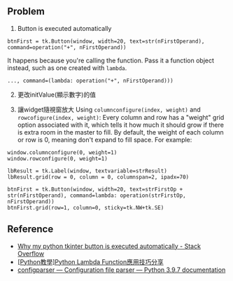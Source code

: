 ## Problem
1. Button is executed automatically
```
btnFirst = tk.Button(window, width=20, text=str(nFirstOperand), command=operation("+", nFirstOperand))
```
It happens because you're calling the function. Pass it a function object instead, such as one created with `lambda`.
```
..., command=(lambda: operation("+", nFirstOperand)))
```
2. 更改initValue(顯示數字)的值


3. 讓widget隨視窗放大
Using `columnconfigure(index, weight)` and `rowcofigure(index, weight)`:
  Every column and row has a "weight" grid option associated with it, which tells it how much it should grow if there is extra room in the master to fill. By       default, the weight of each column or row is 0, meaning don't expand to fill space. For example:
  ```
  window.columnconfigure(0, weight=1)
  window.rowconfigure(0, weight=1)
  
  lbResult = tk.Label(window, textvariable=strResult)
  lbResult.grid(row = 0, column = 0, columnspan=2, ipadx=70)
  
  btnFirst = tk.Button(window, width=20, text=strFirstOp + str(nFirstOperand), command=lambda: operation(strFirstOp, nFirstOperand))
  btnFirst.grid(row=1, column=0, sticky=tk.NW+tk.SE)
  ```
  
## Reference
* [Why my python tkinter button is executed automatically - Stack Overflow](https://stackoverflow.com/questions/19285907/why-my-python-tkinter-button-is-executed-automatically)
* [[Python教學]Python Lambda Function應用技巧分享](https://www.learncodewithmike.com/2019/12/python-lambda-functions.html)
* [configparser — Configuration file parser — Python 3.9.7 documentation](https://docs.python.org/3/library/configparser.html)
